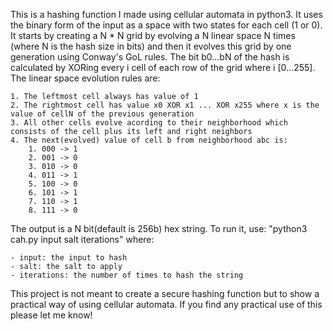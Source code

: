 This is a hashing function I made using cellular automata in python3. It uses the binary form of the input as a space with two states for each cell (1 or 0). It starts by creating a N * N grid by evolving a N linear space N times (where N is the hash size in bits) and then it evolves this grid by one generation using Conway's GoL rules. The bit b0...bN of the hash is calculated by XORing every i cell of each row of the grid where i [0...255]. The linear space evolution rules are:

	1. The leftmost cell always has value of 1
	2. The rightmost cell has value x0 XOR x1 ... XOR x255 where x is the value of cellN of the previous generation
	3. All other cells evolve acording to their neighborhood which consists of the cell plus its left and right neighbors
	4. The next(evolved) value of cell b from neighborhood abc is:
		1. 000 -> 1
		2. 001 -> 0
		3. 010 -> 0
		4. 011 -> 1
		5. 100 -> 0
		6. 101 -> 1
		7. 110 -> 1
		8. 111 -> 0

The output is a N bit(default is 256b) hex string.
To run it, use: "python3 cah.py input salt iterations" where:

	- input: the input to hash
	- salt: the salt to apply
	- iterations: the number of times to hash the string

This project is not meant to create a secure hashing function but to show a practical way of using cellular automata. If you find any practical use of this please let me know!
